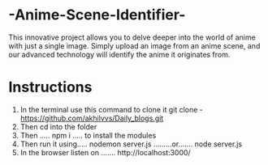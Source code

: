 # -Anime-Scene-Identifier-
This innovative project allows you to delve deeper into the world of anime with just a single image. Simply upload an image from an anime scene, and our advanced technology will identify the anime it originates from. 

# Instructions
1. In the terminal use this command to clone it
   git clone - https://github.com/akhilvvs/Daily_blogs.git
2. Then cd into the folder
3. Then ..... npm i ..... to install the modules
4. Then run it using..... nodemon server.js .........or....... node server.js
5. In the browser listen on ....... http://localhost:3000/
